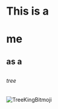 
# This is a <h1> me
## as a <h2>
###### tree <h6> 
![TreeKingBitmoji](https://user-images.githubusercontent.com/78631534/112075358-b8daf780-8b4e-11eb-8369-23fb484b7bfe.png)

